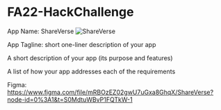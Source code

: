 # FA22-HackChallenge

App Name: ShareVerse
![ShareVerse](shareverse_backdrop.jpg)

App Tagline: short one-liner description of your app

A short description of your app (its purpose and features)

A list of how your app addresses each of the requirements

Figma: https://www.figma.com/file/mRBOzEZ02gwU7uGxa8GhqX/ShareVerse?node-id=0%3A1&t=S0MdtuWBvP1FQTkW-1